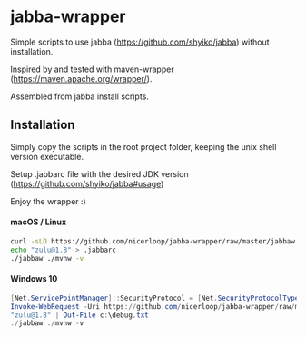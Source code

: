 # jabba-wrapper

Simple scripts to use jabba (https://github.com/shyiko/jabba) without installation.

Inspired by and tested with maven-wrapper (https://maven.apache.org/wrapper/).

Assembled from jabba install scripts.

## Installation

Simply copy the scripts in the root project folder, keeping the unix shell version executable.

Setup .jabbarc file with the desired JDK version (https://github.com/shyiko/jabba#usage)

Enjoy the wrapper :)

#### macOS / Linux

```sh
curl -sLO https://github.com/nicerloop/jabba-wrapper/raw/master/jabbaw && chmod +x jabbaw
echo "zulu@1.8" > .jabbarc
./jabbaw ./mvnw -v
```

#### Windows 10

```powershell
[Net.ServicePointManager]::SecurityProtocol = [Net.SecurityProtocolType]::Tls12
Invoke-WebRequest -Uri https://github.com/nicerloop/jabba-wrapper/raw/master/jabbaw.ps1 -OutFile ./jabbaw.ps1
"zulu@1.8" | Out-File c:\debug.txt
./jabbaw ./mvnw -v
```
